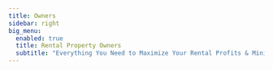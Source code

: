 ```yaml
---
title: Owners
sidebar: right
big_menu:
  enabled: true
  title: Rental Property Owners
  subtitle: "Everything You Need to Maximize Your Rental Profits & Minimize your Rental Stress"
---
```

